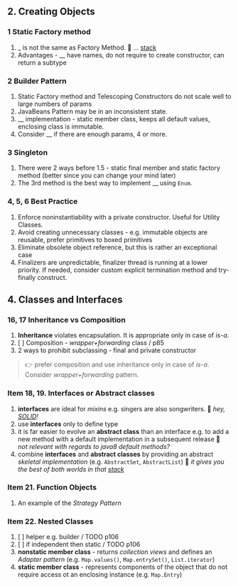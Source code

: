 ## 2. Creating Objects


### 1 Static Factory method
1. _ is not the same as Factory Method. :thought_balloon: ... [stack](https://stackoverflow.com/a/9914562)
1. Advantages - __ have names, do not require to create constructor, can return a subtype

### 2 Builder Pattern
1. Static Factory method and Telescoping Constructors do not scale well to large numbers of params
1. JavaBeans Pattern may be in an inconsistent state.
1. __ implementation - static member class, keeps all default values, enclosing class is immutable.
1. Consider __ if there are enough params, 4 or more.

### 3 Singleton
1. There were 2 ways before 1.5 - static final member and static factory method (better since you can change your mind later)
1. The 3rd method is the best way to implement __ using `Enum`.

### 4, 5, 6 Best Practice
1. Enforce noninstantiability with a private constructor. Useful for Utility Classes.
1. Avoid creating unnecessary classes - e.g. immutable objects are reusable, prefer primitives to boxed primitives
1. Eliminate obsolete object reference, but this is rather an exceptional case
1. Finalizers are unpredictable, finalizer thread is running at a lower priority. If needed, consider custom explicit termination method and try-finally construct. 


## 4. Classes and Interfaces

### 16, 17 Inheritance vs Composition
1. **Inheritance** violates encapsulation. It is appropriate only in case of *is-a*.
1. [ ] Composition - *wrapper+forwarding* class / p85
1. 2 ways to prohibit subclassing - final and private constructor
> :point_right: prefer composition and use inheritance only in case of *is-a*. Consider *wrapper+forwarding* pattern.

### Item 18, 19. Interfaces or Abstract classes
1. **interfaces** are ideal for *mixins* e.g. singers are also songwriters. :thought_balloon: *hey, [SOLID](https://en.wikipedia.org/wiki/SOLID_(object-oriented_design))!*
1. use **interfaces** only to define type
1. it is far easier to evolve an **abstract class** than an interface e.g. to add a new method with a default implementation in a subsequent release :thought_balloon: *not relevant with regards to java8 default methods?*
1. combine **interfaces** and **abstract classes** by providing an abstract *skeletal implementation* (e.g. `AbstractSet`, `AbstractList`) :thought_balloon: *it gives you the best of both worlds in that [stack](https://stackoverflow.com/a/13437007)* 
### Item 21. Function Objects
1. An example of the *Strategy Pattern*

### Item 22. Nested Classes
1. [ ] helper e.g. builder / TODO p106
1. [ ] if independent then static / TODO p106
1. **nonstatic member class** - returns *collection views* and defines an *Adapter pattern* (e.g. `Map.values()`, `Map.entrySet()`, `List.iterator`)
1. **static member class** - represents components of the object that do not require access ot an enclosing instance (e.g. `Map.Entry`)
